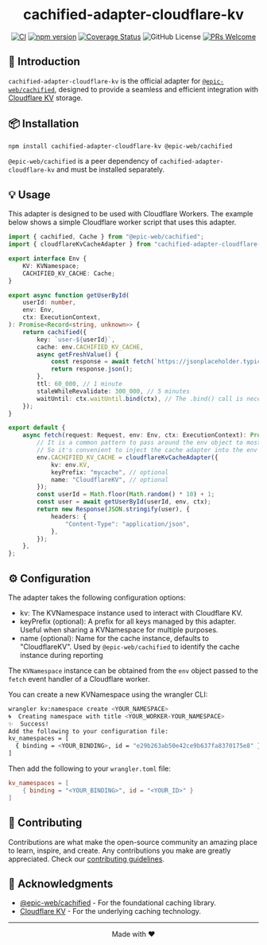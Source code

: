 <div align="center">

# cachified-adapter-cloudflare-kv

</div>

<div align="center">

[![CI](https://github.com/AdiRishi/cachified-adapter-cloudflare-kv/actions/workflows/ci.yml/badge.svg)](https://github.com/AdiRishi/cachified-adapter-cloudflare-kv/actions/workflows/ci.yml) [![npm version](https://img.shields.io/npm/v/cachified-adapter-cloudflare-kv.svg?style=flat)](https://www.npmjs.com/package/cachified-adapter-cloudflare-kv) [![Coverage Status](https://coveralls.io/repos/github/AdiRishi/cachified-adapter-cloudflare-kv/badge.svg)](https://coveralls.io/github/AdiRishi/cachified-adapter-cloudflare-kv) ![GitHub License](https://img.shields.io/github/license/AdiRishi/cachified-adapter-cloudflare-kv) [![PRs Welcome](https://img.shields.io/badge/PRs-welcome-brightgreen.svg)](.github/CONTRIBUTING.md)

</div>

## 🚀 Introduction

`cachified-adapter-cloudflare-kv` is the official adapter for [`@epic-web/cachified`](https://github.com/epicweb-dev/cachified), designed to provide a seamless and efficient integration with [Cloudflare KV](https://developers.cloudflare.com/kv/) storage.

## 📦 Installation

```sh
npm install cachified-adapter-cloudflare-kv @epic-web/cachified
```

`@epic-web/cachified` is a peer dependency of `cachified-adapter-cloudflare-kv` and must be installed separately.

## 💡 Usage

This adapter is designed to be used with Cloudflare Workers. The example below shows a simple Cloudflare worker script that uses this adapter.

```ts
import { cachified, Cache } from "@epic-web/cachified";
import { cloudflareKvCacheAdapter } from "cachified-adapter-cloudflare-kv";

export interface Env {
    KV: KVNamespace;
    CACHIFIED_KV_CACHE: Cache;
}

export async function getUserById(
    userId: number,
    env: Env,
    ctx: ExecutionContext,
): Promise<Record<string, unknown>> {
    return cachified({
        key: `user-${userId}`,
        cache: env.CACHIFIED_KV_CACHE,
        async getFreshValue() {
            const response = await fetch(`https://jsonplaceholder.typicode.com/users/${userId}`);
            return response.json();
        },
        ttl: 60_000, // 1 minute
        staleWhileRevalidate: 300_000, // 5 minutes
        waitUntil: ctx.waitUntil.bind(ctx), // The .bind() call is necessary as ctx accesses `this`
    });
}

export default {
    async fetch(request: Request, env: Env, ctx: ExecutionContext): Promise<Response> {
        // It is a common pattern to pass around the env object to most functions when writing workers code
        // So it's convenient to inject the cache adapter into the env object
        env.CACHIFIED_KV_CACHE = cloudflareKvCacheAdapter({
            kv: env.KV,
            keyPrefix: "mycache", // optional
            name: "CloudflareKV", // optional
        });
        const userId = Math.floor(Math.random() * 10) + 1;
        const user = await getUserById(userId, env, ctx);
        return new Response(JSON.stringify(user), {
            headers: {
                "Content-Type": "application/json",
            },
        });
    },
};
```

## ⚙️ Configuration

The adapter takes the following configuration options:

-   kv: The KVNamespace instance used to interact with Cloudflare KV.
-   keyPrefix (optional): A prefix for all keys managed by this adapter. Useful when sharing a KVNamespace for multiple purposes.
-   name (optional): Name for the cache instance, defaults to "CloudflareKV". Used by `@epic-web/cachified` to identify the cache instance during reporting

The `KVNamespace` instance can be obtained from the `env` object passed to the `fetch` event handler of a Cloudflare worker.

You can create a new KVNamespace using the wrangler CLI:

```sh
wrangler kv:namespace create <YOUR_NAMESPACE>
🌀  Creating namespace with title <YOUR_WORKER-YOUR_NAMESPACE>
✨  Success!
Add the following to your configuration file:
kv_namespaces = [
  { binding = <YOUR_BINDING>, id = "e29b263ab50e42ce9b637fa8370175e8" }
]
```

Then add the following to your `wrangler.toml` file:

```toml
kv_namespaces = [
    { binding = "<YOUR_BINDING>", id = "<YOUR_ID>" }
]
```

## 🤝 Contributing

Contributions are what make the open-source community an amazing place to learn, inspire, and create. Any contributions you make are greatly appreciated. Check our [contributing guidelines](.github/CONTRIBUTING.md).

## 🙏 Acknowledgments

-   [@epic-web/cachified](https://github.com/epicweb-dev/cachified) - For the foundational caching library.
-   [Cloudflare KV](https://developers.cloudflare.com/kv/) - For the underlying caching technology.

---

<div align="center">

Made with ❤️

</div>
